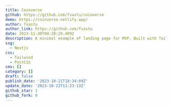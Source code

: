 ```yaml
---
title: Coinverse
github: https://github.com/fvastu/coinverse
demo: https://coinverse.netlify.app/
author: fvastu
author_link: https://github.com/fvastu
date: 2023-11-30T04:28:29.409Z
description: A minimal example of landing page for MVP. Built with Tailwind
ssg:
  - Nextjs
css:
  - Tailwind
  - PostCSS
cms: []
category: []
draft: false
publish_date: '2023-10-21T18:34:09Z'
update_date: '2023-10-22T11:23:13Z'
github_star: 1
github_fork: 0
---
```

